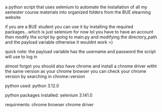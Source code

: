 a python script that uses selenium to automate the installation of all my semester course materials into organized folders
from the BUE elearning website

if you are a BUE student you can use it by installing the required packages...which is just selenium for now lol
you have to have an account then modify the script by going to main.py and modifying the directory_path and the payload variable
otherwise it wouldnt work =)

quick note: the payload variable has the username and password the script will use to log in

almost forgot you should also have chrome and install a chrome driver witht the same version as your chrome browser
you can check your chrome version by searching in chrome::version


python used:
python                    3.12.0

python packages installed:
selenium                  3.141.0

requirments:
chrome browser
chrome driver

